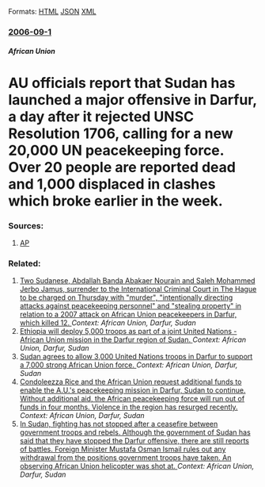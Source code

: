 
Formats: [HTML](/news/2006/09/1/au-officials-report-that-sudan-has-launched-a-major-offensive-in-darfur-a-day-after-it-rejected-unsc-resolution-1706-calling-for-a-new-20.html)  [JSON](/news/2006/09/1/au-officials-report-that-sudan-has-launched-a-major-offensive-in-darfur-a-day-after-it-rejected-unsc-resolution-1706-calling-for-a-new-20.json)  [XML](/news/2006/09/1/au-officials-report-that-sudan-has-launched-a-major-offensive-in-darfur-a-day-after-it-rejected-unsc-resolution-1706-calling-for-a-new-20.xml)  

### [2006-09-1](/news/2006/09/1/index.md)

##### African Union
#  AU officials report that Sudan has launched a major offensive in Darfur, a day after it rejected UNSC Resolution 1706, calling for a new 20,000 UN peacekeeping force. Over 20 people are reported dead and 1,000 displaced in clashes which broke earlier in the week. 




### Sources:

1. [AP](http://www.canada.com/topics/news/world/story.html?id=a7cd74a8-696f-4e24-852c-374f0d279a9e&k=405)

### Related:

1. [Two Sudanese, Abdallah Banda Abakaer Nourain and Saleh Mohammed Jerbo Jamus, surrender to the International Criminal Court in The Hague to be charged on Thursday with "murder", "intentionally directing attacks against peacekeeping personnel" and "stealing property" in relation to a 2007 attack on African Union peacekeepers in Darfur, which killed 12. ](/news/2010/06/16/two-sudanese-abdallah-banda-abakaer-nourain-and-saleh-mohammed-jerbo-jamus-surrender-to-the-international-criminal-court-in-the-hague-to-b.md) _Context: African Union, Darfur, Sudan_
2. [ Ethiopia will deploy 5,000 troops as part of a joint United Nations - African Union mission in the Darfur region of Sudan. ](/news/2007/09/13/ethiopia-will-deploy-5-000-troops-as-part-of-a-joint-united-nations-african-union-mission-in-the-darfur-region-of-sudan.md) _Context: African Union, Darfur, Sudan_
3. [ Sudan agrees to allow 3,000 United Nations troops in Darfur to support a 7,000 strong African Union force. ](/news/2007/04/16/sudan-agrees-to-allow-3-000-united-nations-troops-in-darfur-to-support-a-7-000-strong-african-union-force.md) _Context: African Union, Darfur, Sudan_
4. [ Condoleezza Rice and the African Union request additional funds to enable the A.U.'s peacekeeping mission in Darfur, Sudan to continue. Without additional aid, the African peacekeeping force will run out of funds in four months. Violence in the region has resurged recently. ](/news/2005/12/17/condoleezza-rice-and-the-african-union-request-additional-funds-to-enable-the-a-u-s-peacekeeping-mission-in-darfur-sudan-to-continue-wit.md) _Context: African Union, Darfur, Sudan_
5. [ In Sudan, fighting has not stopped after a ceasefire between government troops and rebels. Although the government of Sudan has said that they have stopped the Darfur offensive, there are still reports of battles. Foreign Minister Mustafa Osman Ismail rules out any withdrawal from the positions government troops have taken. An observing African Union helicopter was shot at. ](/news/2004/12/20/in-sudan-fighting-has-not-stopped-after-a-ceasefire-between-government-troops-and-rebels-although-the-government-of-sudan-has-said-that-t.md) _Context: African Union, Darfur, Sudan_
